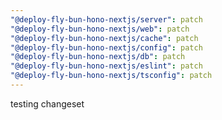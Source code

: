 ```yaml
---
"@deploy-fly-bun-hono-nextjs/server": patch
"@deploy-fly-bun-hono-nextjs/web": patch
"@deploy-fly-bun-hono-nextjs/cache": patch
"@deploy-fly-bun-hono-nextjs/config": patch
"@deploy-fly-bun-hono-nextjs/db": patch
"@deploy-fly-bun-hono-nextjs/eslint": patch
"@deploy-fly-bun-hono-nextjs/tsconfig": patch
---
```


testing changeset
